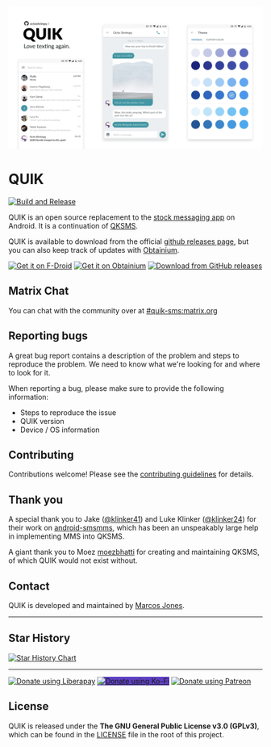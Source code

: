 ![octoshrimpy/QUIK](.github/octoshrimpy_quik.jpg)

# QUIK

[![Build and Release](https://github.com/octoshrimpy/quik/actions/workflows/build-and-release.yml/badge.svg)](https://github.com/octoshrimpy/quik/actions/workflows/build-and-release.yml)

QUIK is an open source replacement to the [stock messaging app](https://github.com/android/platform_packages_apps_mms) on Android. It is a continuation of [QKSMS](https://github.com/moezbhatti/qksms). 

QUIK is available to download from the official [github releases page](https://github.com/octoshrimpy/quik/releases), but you can also keep track of updates with [Obtainium](https://github.com/ImranR98/Obtainium#-obtainium).


<a href="https://f-droid.org/repository/browse/?fdid=dev.octoshrimpy.quik"><img src="https://f-droid.org/badge/get-it-on.png" alt="Get it on F-Droid" height="100"></a>
<a href="https://apps.obtainium.imranr.dev/redirect?r=obtainium://app/{%22id%22:%22dev.octoshrimpy.quik%22,%22url%22:%22https://github.com/octoshrimpy/quik%22,%22author%22:%22octoshrimpy%22,%22name%22:%22QUIK%22,%22additionalSettings%22:%22{\%22apkFilterRegEx\%22:\%22release\%22,\%22invertAPKFilter\%22:false,\%22about\%22:\%22QUIK%20is%20an%20open%20source%20replacement%20for%20the%20stock%20messaging%20app%20on%20Android.%20It%20is%20a%20continuation%20of%20QKSMS.\%22}%22}"><img src="https://raw.githubusercontent.com/ImranR98/Obtainium/b1c8ac6f2ab08497189721a788a5763e28ff64cd/assets/graphics/badge_obtainium.png" alt="Get it on Obtainium" height="100"></a>
<a href="https://github.com/octoshrimpy/quik/releases">
<img src="https://user-images.githubusercontent.com/69304392/148696068-0cfea65d-b18f-4685-82b5-329a330b1c0d.png"
alt="Download from GitHub releases" height="100" /></a>
<!--
</a><a href="https://play.google.com/store/apps/details?id=dev.octoshrimpy.quik"><img src="https://play.google.com/intl/en_us/badges/images/generic/en_badge_web_generic.png" alt="Download on Google Play" height="100">
-->

## Matrix Chat
You can chat with the community over at [#quik-sms:matrix.org](https://matrix.to/#/#quik-sms:matrix.org)

## Reporting bugs

A great bug report contains a description of the problem and steps to reproduce the problem. We need to know what we're looking for and where to look for it.

When reporting a bug, please make sure to provide the following information:
- Steps to reproduce the issue
- QUIK version
- Device / OS information

## Contributing
Contributions welcome! Please see the [contributing guidelines](https://github.com/octoshrimpy/quik/blob/master/CONTRIBUTING.md) for details.

## Thank you

A special thank you to Jake ([@klinker41](https://github.com/klinker41)) and Luke Klinker ([@klinker24](https://github.com/klinker24)) for their work on [android-smsmms](https://github.com/klinker41/android-smsmms), which has been an unspeakably large help in implementing MMS into QKSMS.

A giant thank you to Moez [moezbhatti](https://github.com/moezbhatti) for creating and maintaining QKSMS, of which QUIK would not exist without.

## Contact

QUIK is developed and maintained by [Marcos Jones](https://github.com/octoshrimpy).

---

## Star History

<a href="https://star-history.com/#octoshrimpy/quik&Date">
  <picture>
    <source media="(prefers-color-scheme: dark)" srcset="https://api.star-history.com/svg?repos=octoshrimpy/quik&type=Date&theme=dark" />
    <source media="(prefers-color-scheme: light)" srcset="https://api.star-history.com/svg?repos=octoshrimpy/quik&type=Date" />
    <img alt="Star History Chart" src="https://api.star-history.com/svg?repos=octoshrimpy/quik&type=Date" />
  </picture>
</a>

---

<a href="https://liberapay.com/octoshrimpy/donate"><img alt="Donate using Liberapay" src="https://img.shields.io/badge/Liberapay-F6C915?style=for-the-badge&logo=liberapay&logoColor=black"></a>
<a style="background-color: #5e40c2;" href="https://ko-fi.com/octoshrimpy/donate"><img alt="Donate using Ko-Fi" src="https://img.shields.io/badge/Ko--fi-F16061?style=for-the-badge&logo=ko-fi&logoColor=white"></a>
<a href="https://patreon.com/octoshrimpy"><img alt="Donate using Patreon" src="https://img.shields.io/badge/Patreon-F96854?style=for-the-badge&logo=patreon&logoColor=white"></a>

## License

QUIK is released under the **The GNU General Public License v3.0 (GPLv3)**, which can be found in the [LICENSE](LICENSE) file in the root of this project.
